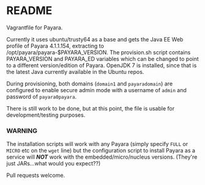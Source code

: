 # README #

Vagrantfile for Payara.

Currently it uses ubuntu/trusty64 as a base and gets the Java EE Web profile of Payara 4.1.1.154, extracting to /opt/payara/payara-$PAYARA_VERSION.  The provision.sh script contains PAYARA_VERSION and PAYARA_ED variables which can be changed to point to a different version/edition of Payara.  OpenJDK 7 is installed, since that is the latest Java currently available in the Ubuntu repos.

During provisioning, both domains (`domain1` and `payaradomain`) are configured to enable secure admin mode with a username of `admin` and password of `payara0payara`.

There is still work to be done, but at this point, the file is usable for development/testing purposes.

### WARNING
The installation scripts will work with any Payara (simply specify `FULL` or `MICRO` etc on the `wget` line) but the configuration script to install Payara as a service will ***NOT*** work with the embedded/micro/nucleus versions. (They're just JARs...what would you expect??)

Pull requests welcome.
